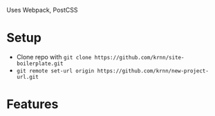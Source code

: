 Uses Webpack, PostCSS

# Setup
- Clone repo with `git clone https://github.com/krnn/site-boilerplate.git`
- `git remote set-url origin https://github.com/krnn/new-project-url.git`

# Features
